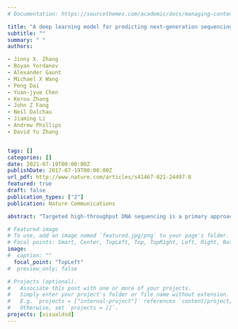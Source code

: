 ```yaml
---
# Documentation: https://sourcethemes.com/academic/docs/managing-content/

title: "A deep learning model for predicting next-generation sequencing depth from DNA sequence"
subtitle: ""
summary: " "
authors:

- Jinny X. Zhang
- Boyan Yordanov 
- Alexander Gaunt
- Michael X Wang
- Peng Dai
- Yuan-jyue Chen
- Kerou Zhang
- John Z Fang
- Neil Dalchau
- Jiaming Li
- Andrew Phillips
- David Yu Zhang


tags: []
categories: []
date: 2021-07-19T00:00:00Z
publishDate: 2017-07-19T00:00:00Z
url_pdf: http://www.nature.com/articles/s41467-021-24497-8
featured: true
draft: false
publication_types: ["2"]
publication: Nature Communications

abstract: "Targeted high-throughput DNA sequencing is a primary approach for genomics and molecular diagnostics, and more recently as a readout for DNA information storage. Oligonucleotide probes used to enrich gene loci of interest have different hybridization kinetics, resulting in non-uniform coverage that increases sequencing costs and decreases sequencing sensitivities. Here, we present a deep learning model (DLM) for predicting Next-Generation Sequencing (NGS) depth from DNA probe sequences. Our DLM includes a bidirectional recurrent neural network that takes as input both DNA nucleotide identities as well as the calculated probability of the nucleotide being unpaired. We apply our DLM to three different NGS panels: a 39,145-plex panel for human single nucleotide polymorphisms (SNP), a 2000-plex panel for human long non-coding RNA (lncRNA), and a 7373-plex panel targeting non-human sequences for DNA information storage. In cross-validation, our DLM predicts sequencing depth to within a factor of 3 with 93% accuracy for the SNP panel, and 99% accuracy for the non-human panel. In independent testing, the DLM predicts the lncRNA panel with 89% accuracy when trained on the SNP panel. The same model is also effective at predicting the measured single-plex kinetic rate constants of DNA hybridization and strand displacement."

# Featured image
# To use, add an image named `featured.jpg/png` to your page's folder.
# Focal points: Smart, Center, TopLeft, Top, TopRight, Left, Right, BottomLeft, Bottom, BottomRight.
image: 
#  caption: ""
  focal_point: "TopLeft"
#  preview_only: false

# Projects (optional).
#   Associate this post with one or more of your projects.
#   Simply enter your project's folder or file name without extension.
#   E.g. `projects = ["internal-project"]` references `content/project/deep-learning/index.md`.
#   Otherwise, set `projects = []`.
projects: [visualdsd]
---
```

